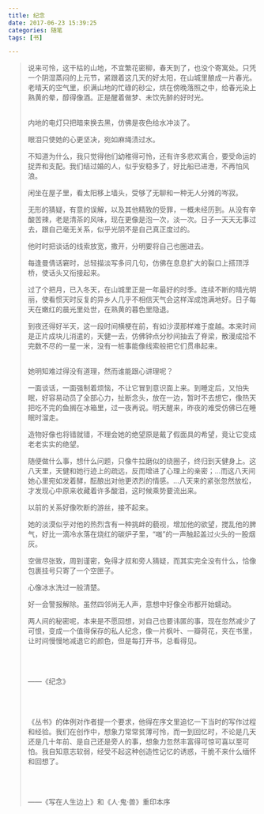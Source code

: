 ```yaml
---
title: 纪念
date: 2017-06-23 15:39:25
categories: 随笔
tags: [书]

---
```

> 说来可怜，这干枯的山地，不宜繁花密柳，春天到了，也没个寄寓处。只凭一个阴湿蒸闷的上元节，紧跟着这几天的好太阳，在山城里酿成一片春光。老晴天的空气里，织满山地的忙碌的砂尘，烘在傍晚落照之中，给春光染上熟黄的晕，醇得像酒。正是醒着做梦、未饮先醉的好时光。<br /><br />
> 
> 内地的电灯只把暗来换去黑，仿佛是夜色给水冲淡了。
> 
> 眼泪只使她的心更坚决，宛如麻绳渍过水。
> 
> 不知道为什么，我只觉得他们幼稚得可怜，还有许多悲欢离合，要受命运的捉弄和支配。我们结过婚的人，似乎安稳多了，好比船已进港，不再怕风浪。
> 
> 闲坐在屋子里，看太阳移上墙头，受够了无聊和一种无人分摊的岑寂。
> 
> 无形的猜疑，有意的误解，以及其他精致的受罪，一概未经历到。从没有辛酸苦辣，老是清茶的风味，现在更像是泡一次，淡一次。日子一天天无事过去，跟自己毫无关系，似乎光阴不是自己真正度过的。
> 
> 他时时把谈话的线索放宽，撒开，分明要将自己也圈进去。
> 
> 每逢曼倩话窘时，总轻描淡写多问几句，仿佛在息息扩大的裂口上搭顶浮桥，使话头又衔接起来。
> 
> 过了个把月，已入冬天，在山城里正是一年最好的时季。连续不断的晴光明丽，使看惯天时反复的异乡人几乎不相信天气会这样浑成饱满地好。日子每天在嫩红的晨光里处世，在熟黄的暮色里隐退。
> 
> 到夜还得好半天，这一段时间横梗在前，有如沙漠那样难于度越。本来时间是正片成块儿消遣的，天健一去，仿佛钟点分秒间抽去了脊梁，散漫成拾不完数不尽的一星一米，没有一桩事能像线索般把它们贯串起来。<br /><br />
> 
> 她明知难过得没有道理，然而谁能跟心讲理呢？
> 
> 一面谈话，一面强制着烦恼，不让它冒到意识面上来。到睡定后，又怕失眠，好容易动员了全部心力，扯断念头，放在一边，暂时不去想它，像热天把吃不完的鱼搁在冰箱里，过一夜再说。明天醒来，昨夜的难受仿佛已在睡眠时溜走。
> 
> 造物好像也将错就错，不理会她的绝望原是戴了假面具的希望，竟让它变成老老实实的绝望。
> 
> 随便做什么事，想什么问题，只像牛拉磨似的绕圈子，终归到天健身上。这八天里，天健和她行迹上的疏远，反而增进了心理上的亲密；...而这八天间她心里宛如发着酵，酝酿出对他更浓烈的情感。...八天来的紧张忽然放松，才发现心中原来收藏着许多酸泪，这时候乘势要流出来。
> 
> 以前的关系好像吹断的游丝，接不起来。
> 
> 她的淡漠似乎对他的热烈含有一种挑衅的藐视，增加他的欲望，搅乱他的脾气，好比一滴冷水落在烧红的碳炉子里，“嗤”的一声触起盖过火头的一股烟灰。
> 
> 空做尽张致，周到谨密，免得才叔和旁人猜疑，而其实完全没有什么，恰像包裹挂号只寄了一个空匣子。
> 
> 心像冰水洗过一般清楚。
> 
> 好一会警报解除。虽然四邻尚无人声，意想中好像全市都开始蠕动。
> 
> 两人间的秘密呢，本来是不愿回想，对自己也要讳匿的事，现在忽然减少了可恨，变成一个值得保存的私人纪念，像一片枫叶、一瓣荷花，夹在书里，让时间慢慢地减退它的颜色，但是每打开书，总看得见。
> 
> <br /><br />
> 
> ——《纪念》
> 
> <br /><br />
> 
> 《丛书》的体例对作者提一个要求，他得在序文里追忆一下当时的写作过程和经验。我们在创作中，想象力常常贫薄可怜，而一到回忆时，不论是几天还是几十年前、是自己还是旁人的事，想象力忽然丰富得可惊可喜以至可怕。我自知意志软弱，经受不起这种创造性记忆的诱惑，干脆不来什么缅怀和回想了。
> 
> <br /><br />
> 
> ——《写在人生边上》和《人·鬼·兽》重印本序